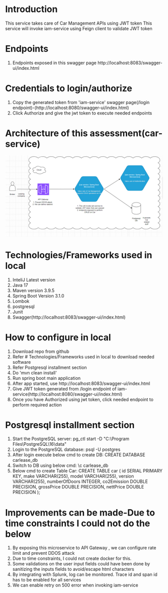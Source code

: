 # Introduction
This service takes care of Car Management APIs using JWT token
This service will invoke iam-service using Feign client to validate JWT token

# Endpoints
1. Endpoints exposed in this swagger page http://localhost:8083/swagger-ui/index.html

# Credentials to login/authorize
1. Copy the generated token from 'iam-service' swagger page(/login endpoint)-(http://localhost:8080/swagger-ui/index.html)
2. Click Authorize and give the jwt token  to execute needed endpoints

# Architecture of this assessment(car-service)
![img.png](img.png)

# Technologies/Frameworks used in local
1. InteliJ Latest version
2. Java 17
3. Maven version 3.9.5
4. Spring Boot Version 3.1.0
5. Lombok
6. postgresql
7. Junit
8. Swagger(http://localhost:8083/swagger-ui/index.html)

# How to configure in local
1. Download repo from github
2. Refer # Technologies/Frameworks used in local to download needed software
3. Refer Postgresql installment section
4. Do 'mvn clean install'
5. Run spring boot main application
6. After app started, use http://localhost:8083/swagger-ui/index.html
7. Give JWT token generated from /login endpoint of iam-service(http://localhost:8080/swagger-ui/index.html)
8. Once you have Authorized using jwt token, click needed endpoint to perform required action

#  Postgresql installment section
1. Start the PostgreSQL server:
   pg_ctl start -D "C:\Program Files\PostgreSQL\16\data"
2. Login to the PostgreSQL database:
   psql -U postgres
3. After login execute below cmd to create DB:
   CREATE DATABASE carlease_db
4. Switch to DB using below cmd:
   \c carlease_db
5. Below cmd to create Table Car:
   CREATE TABLE car (
   id SERIAL PRIMARY KEY,
   make VARCHAR(255),
   model VARCHAR(255),
   version VARCHAR(255),
   numberOfDoors INTEGER,
   co2Emission DOUBLE PRECISION,
   grossPrice DOUBLE PRECISION,
   nettPrice DOUBLE PRECISION
   );

# Improvements can be made-Due to time constraints I could not do the below
1. By exposing this microservice to API Gateway , we can configure rate limit and prevent DDOS attack
2. Due to time constraints, I could not create docker for this.
3. Some validations on the user input fields could have been done by sanitizing the inputs fields to avoid/escape html characters
4. By integrating with Splunk, log can be monitored. Trace id and span id has to be enabled for all services
5. We can enable retry on 500 error when invoking iam-service


